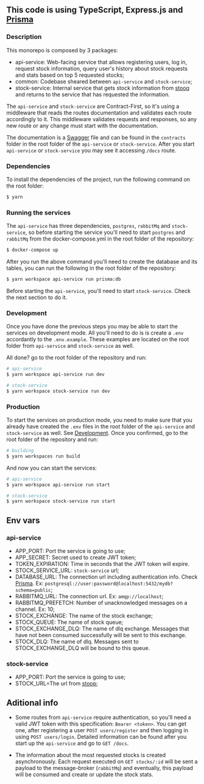 ## This code is using TypeScript, Express.js and [Prisma](https://www.prisma.io/)

### Description

This monorepo is composed by 3 packages:

- api-service: Web-facing service that allows registering users, log in, request stock information, query user's history about stock requests and stats based on top 5 requested stocks;
- common: Codebase sheared between `api-service` and `stock-service`;
- stock-service: Internal service that gets stock information from [stooq](https://stooq.com/t/?i=518) and returns to the service that has requested the information.

The `api-service` and `stock-service` are Contract-First, so it's using a middleware that reads the routes documentation and validates each route accordingly to it. This middleware validates requests and responses, so any new route or any change must start with the documentation.

The documentation is a [Swagger](https://swagger.io/resources/open-api/) file and can be found in the `contracts` folder in the root folder of the `api-service` or `stock-service`. After you start `api-service` or `stock-service` you may see it accessing `/docs` route.

### Dependencies

To install the dependencies of the project, run the following command on the root folder:

```bash
$ yarn
```

### Running the services

The `api-service` has three dependencies, `postgres`, `rabbitMq` and `stock-service`, so before starting the service you'll need to start `postgres` and `rabbitMq` from the docker-compose.yml in the root folder of the repository:

```bash
$ docker-compose up
```

After you run the above command you'll need to create the database and its tables, you can run the following in the root folder of the repository:

```bash
$ yarn workspace api-service run prisma:db
```

Before starting the `api-service`, you'll need to start `stock-service`. Check the next section to do it.

### Development

Once you have done the previous steps you may be able to start the services on development mode. All you'll need to do is is create a `.env` accordantly to the `.env.example`. These examples are located on the root folder from `api-service` and `stock-service` as well.

All done? go to the root folder of the repository and run:

```bash
# api-service
$ yarn workspace api-service run dev
```

```bash
# stock-service
$ yarn workspace stock-service run dev
```

### Production

To start the services on production mode, you need to make sure that you already have created the `.env` files in the root folder of the `api-service` and `stock-service` as well. See [Development](#development). Once you confirmed, go to the root folder of the repository and run:

```bash
# building
$ yarn workspaces run build
```

And now you can start the services:

```bash
# api-service
$ yarn workspace api-service run start
```

```bash
# stock-service
$ yarn workspace stock-service run start
```

## Env vars

### api-service

- APP_PORT: Port the service is going to use;
- APP_SECRET: Secret used to create JWT token;
- TOKEN_EXPIRATION: Time in seconds that the JWT token will expire.
- STOCK_SERVICE_URL: `stock-service` url;
- DATABASE_URL: The connection url including authentication info. Check [Prisma](https://www.prisma.io/docs/reference/api-reference/prisma-schema-reference#datasource). Ex: `postgresql://user:password@localhost:5432/mydb?schema=public`;
- RABBITMQ_URL: The connection url. Ex: `amqp://localhost`;
- RABBITMQ_PREFETCH: Number of unacknowledged messages on a channel. Ex: 10;
- STOCK_EXCHANGE: The name of the stock exchange;
- STOCK_QUEUE: The name of stock queue;
- STOCK_EXCHANGE_DLQ: The name of dlq exchange. Messages that have not been consumed successfully will be sent to this exchange.
- STOCK_DLQ: The name of dlq. Messages sent to STOCK_EXCHANGE_DLQ will be bound to this queue.

### stock-service

- APP_PORT: Port the service is going to use;
- STOCK_URL=The url from [stoop](https://stooq.com);

## Aditional info

- Some routes from `api-service` require authentication, so you'll need a valid JWT token with this specification: `Bearer <token>`. You can get one, after registering a user `POST users/register` and then logging in using `POST users/login`. Detailed information can be found after you start up the `api-service` and go to `GET /docs`.

- The information about the most requested stocks is created asynchronously. Each request executed on `GET stocks/:id` will be sent a payload to the message-broker (`rabbitMq`) and eventually, this payload will be consumed and create or update the stock stats.
